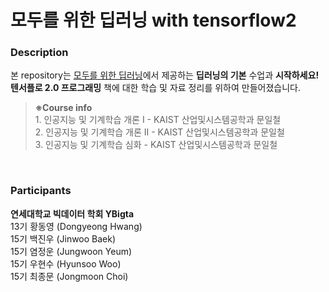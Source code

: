 # 모두를 위한 딥러닝 with tensorflow2
### Description

본 repository는 [모두를 위한 딥러닝](https://hunkim.github.io/ml/)에서 제공하는  **딥러닝의 기본** 수업과 **시작하세요! 텐서플로 2.0 프로그래밍** 책에 대한 학습 및 자료 정리를 위하여 만들어졌습니다. 
<br>

> **※Course info** <br>1. 인공지능 및 기계학습 개론 I - KAIST 산업및시스템공학과 문일철 <br>2. 인공지능 및 기계학습 개론 II - KAIST 산업및시스템공학과 문일철 <br>3. 인공지능 및 기계학습 심화 - KAIST 산업및시스템공학과 문일철

<br>

### Participants

**연세대학교 빅데이터 학회 YBigta** <br> 13기 황동영 (Dongyeong Hwang)<br>15기 백진우 (Jinwoo Baek)<br>15기 염정운 (Jungwoon Yeum)<br>15기 우현수 (Hyunsoo Woo) <br>15기 최종문 (Jongmoon Choi)
